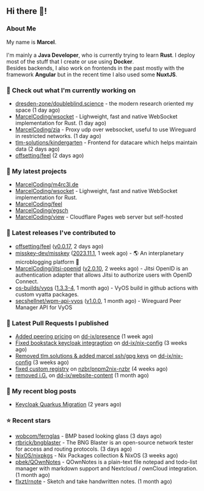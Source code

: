 ## Hi there 👋!




### About Me

My name is **Marcel**.
<br><br>
I'm mainly a **Java Developer**, who is currently trying to learn **Rust**. I deploy most of the stuff that I create or use using **Docker**.
<br>
Besides backends, I also work on frontends in the past mostly with the framework **Angular** but in the recent time I also used some **NuxtJS**. 



### 👷 Check out what I'm currently working on

- [dresden-zone/doubleblind.science](https://github.com/dresden-zone/doubleblind.science) - the modern research oriented my space (1 day ago)
- [MarcelCoding/wsocket](https://github.com/MarcelCoding/wsocket) - Lighweight, fast and native WebSocket implementation for Rust. (1 day ago)
- [MarcelCoding/zia](https://github.com/MarcelCoding/zia) - Proxy udp over websocket, useful to use Wireguard in restricted networks. (1 day ago)
- [tlm-solutions/kindergarten](https://github.com/tlm-solutions/kindergarten) - Frontend for datacare which helps maintain data  (2 days ago)
- [offsetting/feel](https://github.com/offsetting/feel) (2 days ago)

### 🌱 My latest projects

- [MarcelCoding/m4rc3l.de](https://github.com/MarcelCoding/m4rc3l.de)
- [MarcelCoding/wsocket](https://github.com/MarcelCoding/wsocket) - Lighweight, fast and native WebSocket implementation for Rust.
- [MarcelCoding/feel](https://github.com/MarcelCoding/feel)
- [MarcelCoding/egsch](https://github.com/MarcelCoding/egsch)
- [MarcelCoding/view](https://github.com/MarcelCoding/view) - Cloudflare Pages web server but self-hosted

### 🔭 Latest releases I've contributed to

- [offsetting/feel](https://github.com/offsetting/feel) ([v0.0.17](https://github.com/offsetting/feel/releases/tag/v0.0.17), 2 days ago)
- [misskey-dev/misskey](https://github.com/misskey-dev/misskey) ([2023.11.1](https://github.com/misskey-dev/misskey/releases/tag/2023.11.1), 1 week ago) - 🌎 An interplanetary microblogging platform 🚀
- [MarcelCoding/jitsi-openid](https://github.com/MarcelCoding/jitsi-openid) ([v2.0.10](https://github.com/MarcelCoding/jitsi-openid/releases/tag/v2.0.10), 2 weeks ago) - Jitsi OpenID is an authentication adapter that allows Jitsi to authorize users with OpenID Connect.
- [os-builds/vyos](https://github.com/os-builds/vyos) ([1.3.3-4](https://github.com/os-builds/vyos/releases/tag/1.3.3-4), 1 month ago) - VyOS build in github actions with custom vyatta packages.
- [secshellnet/wpm-api-vyos](https://github.com/secshellnet/wpm-api-vyos) ([v1.0.0](https://github.com/secshellnet/wpm-api-vyos/releases/tag/v1.0.0), 1 month ago) - Wireguard Peer Manager API for VyOS

### 🔨 Latest Pull Requests I published

- [Added peering pricing](https://github.com/dd-ix/presence/pull/46) on [dd-ix/presence](https://github.com/dd-ix/presence) (1 week ago)
- [Fixed bookstack keycloak integragtion](https://github.com/dd-ix/nix-config/pull/24) on [dd-ix/nix-config](https://github.com/dd-ix/nix-config) (3 weeks ago)
- [Removed tlm.solutions &amp; added marcel ssh/gpg keys](https://github.com/dd-ix/nix-config/pull/23) on [dd-ix/nix-config](https://github.com/dd-ix/nix-config) (3 weeks ago)
- [fixed custom registry](https://github.com/nzbr/pnpm2nix-nzbr/pull/18) on [nzbr/pnpm2nix-nzbr](https://github.com/nzbr/pnpm2nix-nzbr) (4 weeks ago)
- [removed i.G.](https://github.com/dd-ix/website-content/pull/7) on [dd-ix/website-content](https://github.com/dd-ix/website-content) (1 month ago)

### 📜 My recent blog posts

- [Keycloak Quarkus Migration](https://m4rc3l.de/blog/keycloak-quarkus-migration) (2 years ago)

### ⭐ Recent stars

- [wobcom/fernglas](https://github.com/wobcom/fernglas) - BMP based looking glass (3 days ago)
- [rtbrick/bngblaster](https://github.com/rtbrick/bngblaster) - The BNG Blaster is an open-source network tester for access and routing protocols.  (3 days ago)
- [NixOS/nixpkgs](https://github.com/NixOS/nixpkgs) - Nix Packages collection &amp; NixOS (3 weeks ago)
- [pbek/QOwnNotes](https://github.com/pbek/QOwnNotes) - QOwnNotes is a plain-text file notepad and todo-list manager with markdown support and Nextcloud / ownCloud integration. (1 month ago)
- [flxzt/rnote](https://github.com/flxzt/rnote) - Sketch and take handwritten notes. (1 month ago)
